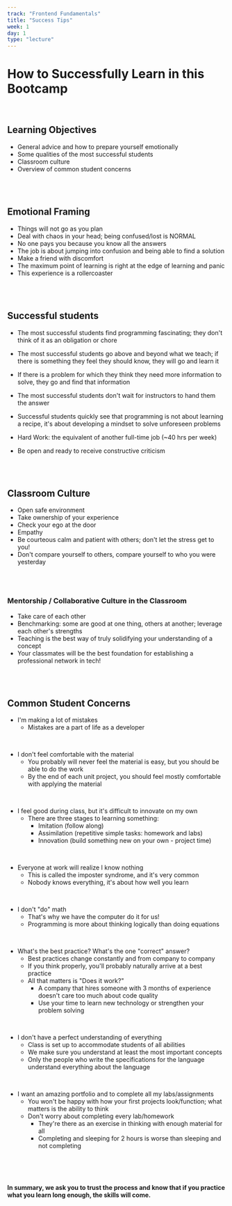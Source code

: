 ```yaml
---
track: "Frontend Fundamentals"
title: "Success Tips"
week: 1
day: 1
type: "lecture"
---
```


# How to Successfully Learn in this Bootcamp
<br>

## Learning Objectives

- General advice and how to prepare yourself emotionally
- Some qualities of the most successful students
- Classroom culture
- Overview of common student concerns

<br>
<br>

## Emotional Framing

- Things will not go as you plan
- Deal with chaos in your head; being confused/lost is NORMAL
- No one pays you because you know all the answers
- The job is about jumping into confusion and being able to find a solution
- Make a friend with discomfort
- The maximum point of learning is right at the edge of learning and panic
- This experience is a rollercoaster

<br>
<br>

## Successful students

- The most successful students find programming fascinating; they don't think
of it as an obligation or chore

- The most successful students go above and beyond what we teach; if there is
something they feel they should know, they will go and learn it

- If there is a problem for which they think they need more information to solve, they go and find that information

- The most successful students don't wait for instructors to hand them the answer

-  Successful students quickly see that programming is not about learning a recipe,
it's about developing a mindset to solve unforeseen problems

- Hard Work: the equivalent of another full-time job (~40 hrs per week)

- Be open and ready to receive constructive criticism

<br>
<br>

## Classroom Culture

- Open safe environment
- Take ownership of your experience
- Check your ego at the door
- Empathy
- Be courteous calm and patient with others; don't let the stress get to you!
- Don't compare yourself to others, compare yourself to who you were yesterday

<br>
<br>

### Mentorship / Collaborative Culture in the Classroom

- Take care of each other
- Benchmarking: some are good at one thing, others at another; leverage each other's strengths
- Teaching is the best way of truly solidifying your understanding of a concept
- Your classmates will be the best foundation for establishing a professional network in tech!

<br>
<br>

## Common Student Concerns

- I'm making a lot of mistakes
	- Mistakes are a part of life as a developer

<br>

- I don't feel comfortable with the material
	- You probably will never feel the material is easy, but you should be able to do the work
	- By the end of each unit project, you should feel mostly comfortable with applying the material

<br>

- I feel good during class, but it's difficult to innovate on my own
	- There are three stages to learning something:
		- Imitation (follow along)
		- Assimilation (repetitive simple tasks: homework and labs)
		- Innovation (build something new on your own - project time)

<br>

- Everyone at work will realize I know nothing
	- This is called the imposter syndrome, and it's very common
	- Nobody knows everything, it's about how well you learn


<br>


- I don't "do" math
	- That's why we have the computer do it for us!
	- Programming is more about thinking logically than doing equations

<br>


- What's the best practice? What's the one "correct" answer?
	- Best practices change constantly and from company to company
	- If you think properly, you'll probably naturally arrive at a best practice
	- All that matters is "Does it work?"
		- A company that hires someone with 3 months of experience doesn't care too much about code quality
		- Use your time to learn new technology or strengthen your problem solving

<br>


- I don't have a perfect understanding of everything
	- Class is set up to accommodate students of all abilities
	- We make sure you understand at least the most important concepts
	- Only the people who write the specifications for the language understand everything about the language

<br>



- I want an amazing portfolio and to complete all my labs/assignments
	- You won't be happy with how your first projects look/function; what matters is the ability to think
	- Don't worry about completing every lab/homework
		- They're there as an exercise in thinking with enough material for all
		- Completing and sleeping for 2 hours is worse than sleeping and not completing

<br>
<br>
<br>


**In summary, we ask you to trust the process and know that if you practice what you learn long enough, the skills will come.**